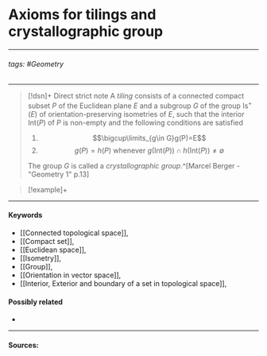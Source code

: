 # Axioms for tilings and crystallographic group
***
###### tags: #Geometry 
***
>[!dsn]+ Direct strict note
>A *tiling* consists of a connected compact subset $P$ of the Euclidean plane $E$ and a subgroup $G$ of the group $\text{Is}^{+}(E)$ of orientation-preserving isometries of $E$, such that the interior $\text{Int}(P)$ of $P$ is non-empty and the following conditions are satisfied
>1. $$\bigcup\limits_{g\in G}g(P)=E$$
>2. $$g(P)=h(P)\text{ whenever }g(\text{Int}(P))\cap h(\text{Int}(P))\ne\emptyset$$
>
>The group $G$ is called a *crystallographic group*.^[Marcel Berger - "Geometry 1" p.13]

>[!example]+ 
>
***
#### Keywords
- [[Connected topological space]],
- [[Compact set]],
- [[Euclidean space]],
- [[Isometry]],
- [[Group]],
- [[Orientation in vector space]],
- [[Interior, Exterior and boundary of a set in topological space]],
#### Possibly related
- 
***
#### Sources:
